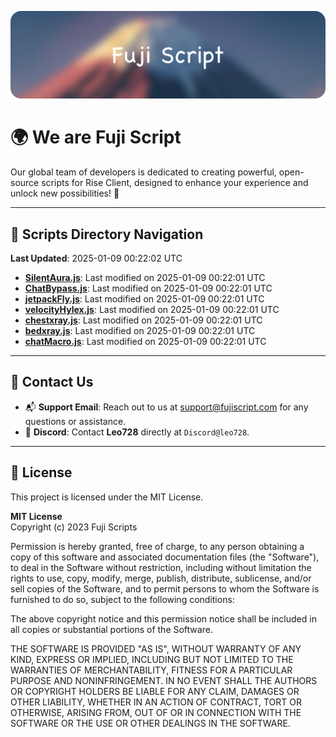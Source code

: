 ![Banner](.github/b.webp)

# 🌍 **We are Fuji Script**

Our global team of developers is dedicated to creating powerful, open-source scripts for Rise Client, designed to enhance your experience and unlock new possibilities! 🌟

---
<!-- SCRIPTS_NAVIGATION_START -->
## 📂 **Scripts Directory Navigation**

**Last Updated**: 2025-01-09 00:22:02 UTC

- **[SilentAura.js](scripts/SilentAura.js)**: Last modified on 2025-01-09 00:22:01 UTC
- **[ChatBypass.js](scripts/ChatBypass.js)**: Last modified on 2025-01-09 00:22:01 UTC
- **[jetpackFly.js](scripts/jetpackFly.js)**: Last modified on 2025-01-09 00:22:01 UTC
- **[velocityHylex.js](scripts/velocityHylex.js)**: Last modified on 2025-01-09 00:22:01 UTC
- **[chestxray.js](scripts/chestxray.js)**: Last modified on 2025-01-09 00:22:01 UTC
- **[bedxray.js](scripts/bedxray.js)**: Last modified on 2025-01-09 00:22:01 UTC
- **[chatMacro.js](scripts/chatMacro.js)**: Last modified on 2025-01-09 00:22:01 UTC

<!-- SCRIPTS_NAVIGATION_END -->

---

## 💬 **Contact Us**  
- 📬 **Support Email**: Reach out to us at [support@fujiscript.com](mailto:support@fujiscript.com) for any questions or assistance.  
- 💬 **Discord**: Contact **Leo728** directly at `Discord@leo728`.

---

## 📜 **License**

This project is licensed under the MIT License.  

**MIT License**  
Copyright (c) 2023 Fuji Scripts  

Permission is hereby granted, free of charge, to any person obtaining a copy of this software and associated documentation files (the "Software"), to deal in the Software without restriction, including without limitation the rights to use, copy, modify, merge, publish, distribute, sublicense, and/or sell copies of the Software, and to permit persons to whom the Software is furnished to do so, subject to the following conditions:  

The above copyright notice and this permission notice shall be included in all copies or substantial portions of the Software.  

THE SOFTWARE IS PROVIDED "AS IS", WITHOUT WARRANTY OF ANY KIND, EXPRESS OR IMPLIED, INCLUDING BUT NOT LIMITED TO THE WARRANTIES OF MERCHANTABILITY, FITNESS FOR A PARTICULAR PURPOSE AND NONINFRINGEMENT. IN NO EVENT SHALL THE AUTHORS OR COPYRIGHT HOLDERS BE LIABLE FOR ANY CLAIM, DAMAGES OR OTHER LIABILITY, WHETHER IN AN ACTION OF CONTRACT, TORT OR OTHERWISE, ARISING FROM, OUT OF OR IN CONNECTION WITH THE SOFTWARE OR THE USE OR OTHER DEALINGS IN THE SOFTWARE.  
